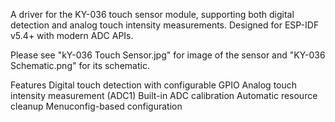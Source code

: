 A driver for the KY-036 touch sensor module, supporting both digital detection and analog touch intensity measurements. Designed for ESP-IDF v5.4+ with modern ADC APIs.

Please see "kY-036 Touch Sensor.jpg" for image of the sensor and "KY-036 Schematic.png" for its schematic.

Features
Digital touch detection with configurable GPIO
Analog touch intensity measurement (ADC1)
Built-in ADC calibration
Automatic resource cleanup
Menuconfig-based configuration



